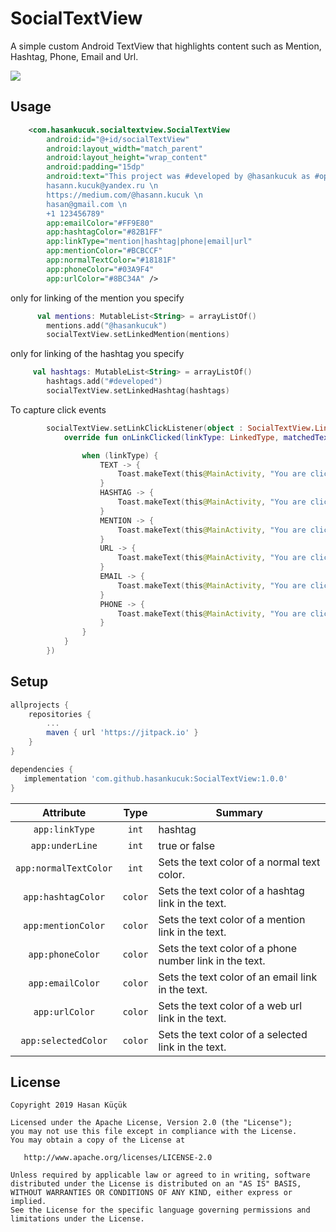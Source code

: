 # SocialTextView
A simple custom Android TextView that highlights content such as Mention, Hashtag, Phone, Email and Url.


<img src="https://raw.githubusercontent.com/hasankucuk/SocialTextView/master/art/1.png"/>



## Usage


```xml
    <com.hasankucuk.socialtextview.SocialTextView
        android:id="@+id/socialTextView"
        android:layout_width="match_parent"
        android:layout_height="wrap_content"
        android:padding="15dp"
        android:text="This project was #developed by @hasankucuk as #opensource. \n
        hasann.kucuk@yandex.ru \n
        https://medium.com/@hasann.kucuk \n
        hasan@gmail.com \n
        +1 123456789"
        app:emailColor="#FF9E80"
        app:hashtagColor="#82B1FF"
        app:linkType="mention|hashtag|phone|email|url"
        app:mentionColor="#BCBCCF"
        app:normalTextColor="#18181F"
        app:phoneColor="#03A9F4"
        app:urlColor="#8BC34A" />

```



only for linking of the mention you specify
```kotlin
      val mentions: MutableList<String> = arrayListOf()
        mentions.add("@hasankucuk")
        socialTextView.setLinkedMention(mentions)
```
only for linking of the hashtag you specify
```kotlin
     val hashtags: MutableList<String> = arrayListOf()
        hashtags.add("#developed")
        socialTextView.setLinkedHashtag(hashtags)
```
To capture click events
```kotlin
        socialTextView.setLinkClickListener(object : SocialTextView.LinkClickListener {
            override fun onLinkClicked(linkType: LinkedType, matchedText: String) {

                when (linkType) {
                    TEXT -> {
                        Toast.makeText(this@MainActivity, "You are clicked type -> TEXT and value ->$matchedText", Toast.LENGTH_SHORT).show()
                    }
                    HASHTAG -> {
                        Toast.makeText(this@MainActivity, "You are clicked type -> HASHTAG and value ->$matchedText", Toast.LENGTH_SHORT).show()
                    }
                    MENTION -> {
                        Toast.makeText(this@MainActivity, "You are clicked type -> MENTION and value ->$matchedText", Toast.LENGTH_SHORT).show()
                    }
                    URL -> {
                        Toast.makeText(this@MainActivity, "You are clicked type -> URL and value ->$matchedText", Toast.LENGTH_SHORT).show()
                    }
                    EMAIL -> {
                        Toast.makeText(this@MainActivity, "You are clicked type -> EMAIL and value ->$matchedText", Toast.LENGTH_SHORT).show()
                    }
                    PHONE -> {
                        Toast.makeText(this@MainActivity, "You are clicked type -> PHONE and value ->$matchedText", Toast.LENGTH_SHORT).show()
                    }
                }
            }
        })
```
## Setup
```gradle
allprojects {
    repositories {
        ...
        maven { url 'https://jitpack.io' }
    }
}

dependencies {
   implementation 'com.github.hasankucuk:SocialTextView:1.0.0'
}
```


Attribute | Type | Summary
:---: | :---: | ---
`app:linkType` | `int` | hashtag|mention|url|phone|email 
`app:underLine` | `int` | true or false
`app:normalTextColor` | `int` | Sets the text color of a normal text color.
`app:hashtagColor` | `color` | Sets the text color of a hashtag link in the text.
`app:mentionColor` | `color` | Sets the text color of a mention link in the text.
`app:phoneColor` | `color` | Sets the text color of a phone number link in the text.
`app:emailColor` | `color` | Sets the text color of an email link in the text.
`app:urlColor` | `color` | Sets the text color of a web url link in the text.
`app:selectedColor` | `color` | Sets the text color of a selected link in the text.


License
--------


    Copyright 2019 Hasan Küçük

    Licensed under the Apache License, Version 2.0 (the "License");
    you may not use this file except in compliance with the License.
    You may obtain a copy of the License at

       http://www.apache.org/licenses/LICENSE-2.0

    Unless required by applicable law or agreed to in writing, software
    distributed under the License is distributed on an "AS IS" BASIS,
    WITHOUT WARRANTIES OR CONDITIONS OF ANY KIND, either express or implied.
    See the License for the specific language governing permissions and
    limitations under the License.


